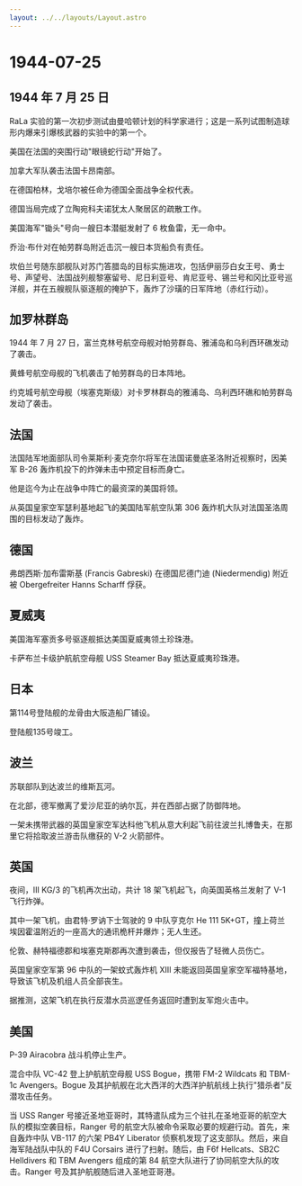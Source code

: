 ```yaml
---
layout: ../../layouts/Layout.astro
---
```


# 1944-07-25

## 1944 年 7 月 25 日

RaLa
实验的第一次初步测试由曼哈顿计划的科学家进行；这是一系列试图制造球形内爆来引爆核武器的实验中的第一个。

美国在法国的突围行动"眼镜蛇行动"开始了。

加拿大军队袭击法国卡昂南部。

在德国柏林，戈培尔被任命为德国全面战争全权代表。

德国当局完成了立陶宛科夫诺犹太人聚居区的疏散工作。

美国海军"锄头"号向一艘日本潜艇发射了 6 枚鱼雷，无一命中。

乔治·布什对在帕劳群岛附近击沉一艘日本货船负有责任。

坎伯兰号随东部舰队对苏门答腊岛的目标实施进攻，包括伊丽莎白女王号、勇士号、声望号、法国战列舰黎塞留号、尼日利亚号、肯尼亚号、锡兰号和冈比亚号巡洋舰，并在五艘舰队驱逐舰的掩护下，轰炸了沙璜的日军阵地（赤红行动）。

## 加罗林群岛

1944 年 7 月 27
日，富兰克林号航空母舰对帕劳群岛、雅浦岛和乌利西环礁发动了袭击。

黄蜂号航空母舰的飞机袭击了帕劳群岛的日本阵地。

约克城号航空母舰（埃塞克斯级）对卡罗林群岛的雅浦岛、乌利西环礁和帕劳群岛发动了袭击。

## 法国

法国陆军地面部队司令莱斯利·麦克奈尔将军在法国诺曼底圣洛附近视察时，因美军
B-26 轰炸机投下的炸弹未击中预定目标而身亡。

他是迄今为止在战争中阵亡的最资深的美国将领。

从英国皇家空军瑟利基地起飞的美国陆军航空队第 306
轰炸机大队对法国圣洛周围的目标发动了轰炸。

## 德国

弗朗西斯·加布雷斯基 (Francis Gabreski) 在德国尼德门迪 (Niedermendig)
附近被 Obergefreiter Hanns Scharff 俘获。

## 夏威夷

美国海军塞贡多号驱逐舰抵达美国夏威夷领土珍珠港。

卡萨布兰卡级护航航空母舰 USS Steamer Bay 抵达夏威夷珍珠港。

## 日本

第114号登陆舰的龙骨由大阪造船厂铺设。

登陆舰135号竣工。

## 波兰

苏联部队到达波兰的维斯瓦河。

在北部，德军撤离了爱沙尼亚的纳尔瓦，并在西部占据了防御阵地。

一架未携带武器的英国皇家空军达科他飞机从意大利起飞前往波兰扎博鲁夫，在那里它将拾取波兰游击队缴获的
V-2 火箭部件。

## 英国

夜间，III KG/3 的飞机再次出动，共计 18 架飞机起飞，向英国英格兰发射了
V-1 飞行炸弹。

其中一架飞机，由君特·罗讷下士驾驶的 9 中队亨克尔 He 111
5K+GT，撞上荷兰埃因霍温附近的一座高大的通讯桅杆并爆炸；无人生还。

伦敦、赫特福德郡和埃塞克斯郡再次遭到袭击，但仅报告了轻微人员伤亡。

英国皇家空军第 96 中队的一架蚊式轰炸机 XIII
未能返回英国皇家空军福特基地，导致该飞机及机组人员全部丧生。

据推测，这架飞机在执行反潜水员巡逻任务返回时遭到友军炮火击中。

## 美国

P-39 Airacobra 战斗机停止生产。

混合中队 VC-42 登上护航航空母舰 USS Bogue，携带 FM-2 Wildcats 和 TBM-1c
Avengers。Bogue
及其护航舰在北大西洋的大西洋护航航线上执行"猎杀者"反潜攻击任务。

当 USS Ranger
号接近圣地亚哥时，其特遣队成为三个驻扎在圣地亚哥的航空大队的模拟空袭目标，Ranger
号的航空大队被命令采取必要的规避行动。首先，来自轰炸中队 VB-117 的六架
PB4Y Liberator 侦察机发现了这支部队。然后，来自海军陆战队中队的 F4U
Corsairs 进行了扫射。随后，由 F6f Hellcats、SB2C Helldivers 和 TBM
Avengers 组成的第 84 航空大队进行了协同航空大队的攻击。Ranger
号及其护航舰随后进入圣地亚哥港。